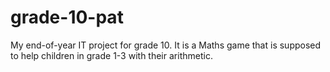 # grade-10-pat
My end-of-year IT project for grade 10. It is a Maths game that is supposed to help children in grade 1-3 with their arithmetic.
